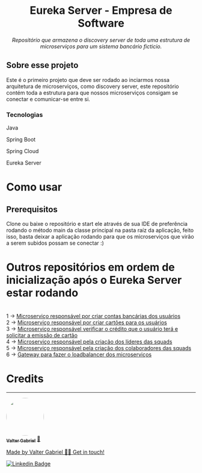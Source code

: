 <h1 align="center">Eureka Server - Empresa de Software</h1>
<p align="center"><i>Repositório que armazena o discovery server de toda uma estrutura de microserviços para um sistema bancário ficticio.</i></p>

##  Sobre esse projeto

Este é o primeiro projeto que deve ser rodado ao inciarmos nossa arquitetura de microserviços, como discovery server, este repositório contém toda a estrutura para que nossos microserviços consigam se conectar e comunicar-se entre si.

### Tecnologias
<p display="inline-block">
 <p>Java</p>
 <p>Spring Boot</p>
 <p>Spring Cloud</p>
 <p>Eureka Server</p>
</p>
                                                                                                   
<h1>Como usar</h1>

<h2>Prerequisitos</h2>
<p>Clone ou baixe o repositório e start ele através de sua IDE de preferência rodando o método main da classe principal na pasta raíz da aplicação, feito isso, basta deixar a aplicação rodando para que os microserviços que virão a serem subidos possam se conectar :)</p>

<h1>Outros repositórios em ordem de inicialização após o Eureka Server estar rodando</h1></br>
1 -> <a href="https://github.com/ValterGabriell/bank-system-msaccount">Microserviço responsável por criar contas bancárias dos usuários</a></br>
2 -> <a href="https://github.com/ValterGabriell/bank-system-mscards">Microserviço responsável por criar cartões para os usuários</a></br>
3 -> <a href="https://github.com/ValterGabriell/bank-system-mscreditappraiser">Microserviço responsável verificar o crédito que o usuário terá e solicitar a emissão de cartão</a></br>
4 -> <a href="https://github.com/ValterGabriell/software-company-mslead">Microserviço responsável pela criação dos líderes das squads</a></br>
5 -> <a href="https://github.com/ValterGabriell/software-company-mscolaborators">Microserviço responsável pela criação dos colaboradores das squads</a></br>
6 -> <a href="https://github.com/ValterGabriell/bank-system-gateway">Gateway para fazer o loadbalancer dos microserviços</a></br>



<h1>Credits</h1>

---

<a href="https://www.linkedin.com/in/valter-gabriel">
  <img style="border-radius: 50%;" src="https://user-images.githubusercontent.com/63808405/171045850-84caf881-ee10-4782-9016-ea1682c4731d.jpeg" width="100px;" alt=""/>
  <br />
  <sub><b>Valter Gabriel</b></sub></a> <a href="https://www.linkedin.com/in/valter-gabriel" title="Linkedin">🚀</ a>
 
Made by Valter Gabriel 👋🏽 Get in touch!

[![Linkedin Badge](https://img.shields.io/badge/-Gabriel-blue?style=flat-square&logo=Linkedin&logoColor=white&link=https://www.linkedin.com/in/valter-gabriel/ )](https://www.linkedin.com/in/valter-gabriel/)

